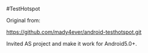 #TestHotspot

Original from:

https://github.com/mady4ever/android-testhotspot.git

Invited AS project and make it work for Android5.0+.

